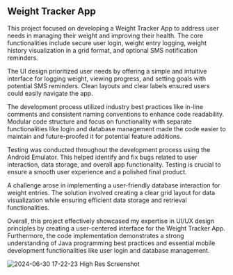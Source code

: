 ## Weight Tracker App

This project focused on developing a Weight Tracker App to address user needs in managing their weight and improving their health. The core functionalities include secure user login, weight entry logging, weight history visualization in a grid format, and optional SMS notification reminders.

The UI design prioritized user needs by offering a simple and intuitive interface for logging weight, viewing progress, and setting goals with potential SMS reminders. Clean layouts and clear labels ensured users could easily navigate the app.

The development process utilized industry best practices like in-line comments and consistent naming conventions to enhance code readability.  Modular code structure and focus on functionality with separate functionalities like login and database management made the code easier to maintain and future-proofed it for potential feature additions.

Testing was conducted throughout the development process using the Android Emulator. This helped identify and fix bugs related to user interaction, data storage, and overall app functionality. Testing is crucial to ensure a smooth user experience and a polished final product.

A challenge arose in implementing a user-friendly database interaction for weight entries. The solution involved creating a clear grid layout for data visualization while ensuring efficient data storage and retrieval functionalities.

Overall, this project effectively showcased my expertise in UI/UX design principles by creating a user-centered interface for the Weight Tracker App.  Furthermore, the code implementation demonstrates a strong understanding of Java programming best practices and essential mobile development functionalities like user login and database management.

![2024-06-30 17-22-23 High Res Screenshot](https://github.com/desco1122/CS-360/assets/52110303/71549ea4-9823-4911-8e25-52e4b28fdce4)
